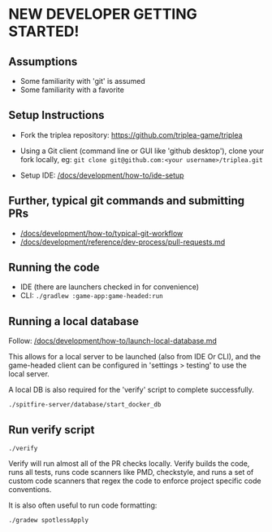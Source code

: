 # NEW DEVELOPER GETTING STARTED!

## Assumptions

- Some familiarity with 'git' is assumed
- Some familiarity with a favorite

## Setup Instructions

- Fork the triplea repository: <https://github.com/triplea-game/triplea>
- Using a Git client (command line or GUI like 'github desktop'), clone
  your fork locally, eg:
  ```git clone git@github.com:<your username>/triplea.git```
  
- Setup IDE: [/docs/development/how-to/ide-setup](../how-to/ide-setup>)

## Further, typical git commands and submitting PRs

- [/docs/development/how-to/typical-git-workflow](../how-to/typical-git-workflow.md)
- [/docs/development/reference/dev-process/pull-requests.md](../reference/dev-process/pull-requests.md)



## Running the code

- IDE (there are launchers checked in for convenience)
- CLI: `./gradlew :game-app:game-headed:run`

## Running a local database
Follow: [/docs/development/how-to/launch-local-database.md](../how-to/launch-local-database.md)

This allows for a local server to be launched (also from IDE Or CLI), and the game-headed
client can be configured in 'settings > testing' to use the local server.

A local DB is also required for the 'verify' script to complete successfully.

```
./spitfire-server/database/start_docker_db
```


## Run verify script

```
./verify
```

Verify will run almost all of the PR checks locally. Verify builds the code, runs all tests,
runs code scanners like PMD, checkstyle, and runs a set of custom code scanners that
regex the code to enforce project specific code conventions.


It is also often useful to run code formatting:
```
./gradew spotlessApply
```
